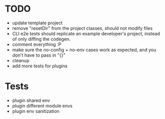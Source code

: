# TODO
- update template project
- remove "resetDir" from the project classes, should not modify files
- CLI e2e tests should replicate an example developer's project, instead of only diffing the codegen.
- comment everything :P
- make sure the no-config + no-env cases work as expected, and you don't have to pass in "{}"
- cleanup
- add more tests for plugins

# Tests
- plugin shared env
- plugin different module envs
- plugin env sanitization
